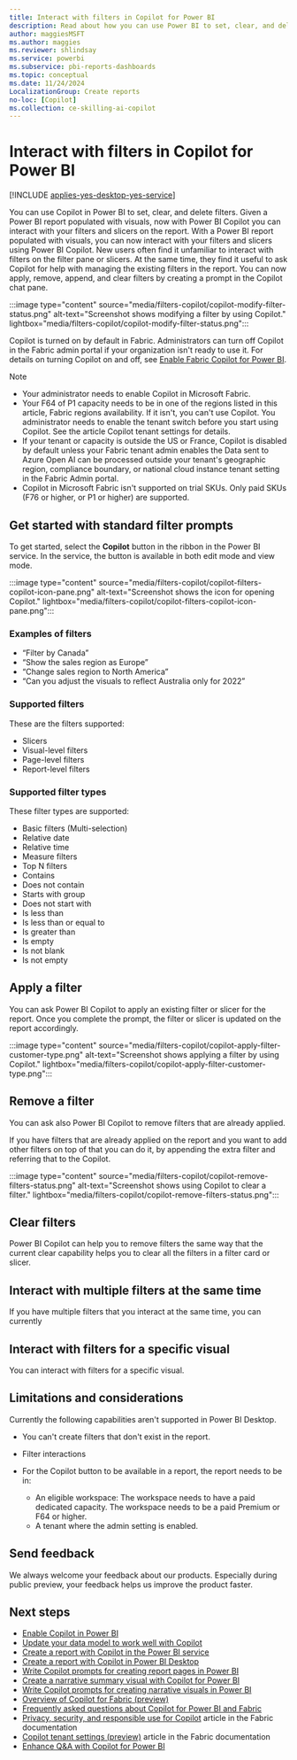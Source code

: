 ```yaml
---
title: Interact with filters in Copilot for Power BI 
description: Read about how you can use Power BI to set, clear, and delete filters.
author: maggiesMSFT
ms.author: maggies
ms.reviewer: shlindsay
ms.service: powerbi
ms.subservice: pbi-reports-dashboards
ms.topic: conceptual
ms.date: 11/24/2024
LocalizationGroup: Create reports
no-loc: [Copilot]
ms.collection: ce-skilling-ai-copilot
---
```

# Interact with filters in Copilot for Power BI 

[!INCLUDE [applies-yes-desktop-yes-service](../includes/applies-yes-desktop-yes-service.md)]

You can use Copilot in Power BI to set, clear, and delete filters. Given a Power BI report populated with visuals, now with Power BI Copilot you can interact with your filters and slicers on the report. With a Power BI report populated with visuals, you can now interact with your filters and slicers using Power BI Copilot. New users often find it unfamiliar to interact with filters on the filter pane or slicers. At the same time, they find it useful to ask Copilot for help with managing the existing filters in the report. You can now apply, remove, append, and clear filters by creating a prompt in the Copilot chat pane. 

:::image type="content" source="media/filters-copilot/copilot-modify-filter-status.png" alt-text="Screenshot shows modifying a filter by using Copilot." lightbox="media/filters-copilot/copilot-modify-filter-status.png":::

Copilot is turned on by default in Fabric. Administrators can turn off Copilot in the Fabric admin portal if your organization isn't ready to use it. For details on turning Copilot on and off, see [Enable Fabric Copilot for Power BI](/fabric/get-started/copilot-enable-fabric).

> [!NOTE]
>
> - Your administrator needs to enable Copilot in Microsoft Fabric.
> - Your F64 of P1 capacity needs to be in one of the regions listed in this article, Fabric regions availability. If it isn't, you can't use Copilot.
You administrator needs to enable the tenant switch before you start using Copilot. See the article Copilot tenant settings for details.
> - If your tenant or capacity is outside the US or France, Copilot is disabled by default unless your Fabric tenant admin enables the Data sent to Azure Open AI can be processed outside your tenant's geographic region, compliance boundary, or national cloud instance tenant setting in the Fabric Admin portal.
> - Copilot in Microsoft Fabric isn't supported on trial SKUs. Only paid SKUs (F76 or higher, or P1 or higher) are supported.

## Get started with standard filter prompts

To get started, select the **Copilot** button in the ribbon in the Power BI service. In the service, the button is available in both edit mode and view mode.

:::image type="content" source="media/filters-copilot/copilot-filters-copilot-icon-pane.png" alt-text="Screenshot shows the icon for opening Copilot." lightbox="media/filters-copilot/copilot-filters-copilot-icon-pane.png":::

### Examples of filters

- “Filter by Canada” 
- “Show the sales region as Europe” 
- “Change sales region to North America” 
- “Can you adjust the visuals to reflect Australia only for 2022” 

### Supported filters

These are the filters supported: 

- Slicers 
- Visual-level filters 
- Page-level filters 
- Report-level filters 

### Supported filter types

These filter types are supported:

- Basic filters (Multi-selection) 
- Relative date 
- Relative time 
- Measure filters 
- Top N filters 
- Contains 
- Does not contain  
- Starts with group 
- Does not start with 
- Is less than 
- Is less than or equal to 
- Is greater than  
- Is empty 
- Is not blank 
- Is not empty 

## Apply a filter 

You can ask Power BI Copilot to apply an existing filter or slicer for the report. Once you complete the prompt, the filter or slicer is updated on the report accordingly.

:::image type="content" source="media/filters-copilot/copilot-apply-filter-customer-type.png" alt-text="Screenshot shows applying a filter by using Copilot." lightbox="media/filters-copilot/copilot-apply-filter-customer-type.png":::

## Remove a filter  

You can ask also Power BI Copilot to remove filters that are already applied.

If you have filters that are already applied on the report and you want to add other filters on top of that you can do it, by appending the extra filter and referring that to the Copilot.

:::image type="content" source="media/filters-copilot/copilot-remove-filters-status.png" alt-text="Screenshot shows using Copilot to clear a filter." lightbox="media/filters-copilot/copilot-remove-filters-status.png":::

## Clear filters 

Power BI Copilot can help you to remove filters the same way that the current clear capability helps you to clear all the filters in a filter card or slicer.  

## Interact with multiple filters at the same time 

If you have multiple filters that you interact at the same time, you can currently  

## Interact with filters for a specific visual 

You can interact with filters for a specific visual.

## Limitations and considerations 

Currently the following capabilities aren't supported in Power BI Desktop.

- You can't create filters that don't exist in the report.
- Filter interactions
- For the Copilot button to be available in a report, the report needs to be in: 

  - An eligible workspace: The workspace needs to have a paid dedicated capacity. The workspace needs to be a paid Premium or F64 or higher. 
  - A tenant where the admin setting is enabled. 

## Send feedback  

We always welcome your feedback about our products. Especially during public preview, your feedback helps us improve the product faster.
 
## Next steps

- [Enable Copilot in Power BI](/fabric/get-started/copilot-enable-fabric)
- [Update your data model to work well with Copilot](copilot-evaluate-data.md)
- [Create a report with Copilot in the Power BI service](copilot-create-report-service.md)
- [Create a report with Copilot in Power BI Desktop](copilot-create-desktop-report.md)
- [Write Copilot prompts for creating report pages in Power BI](copilot-prompts-report-pages.md)
- [Create a narrative summary visual with Copilot for Power BI](copilot-create-narrative.md)
- [Write Copilot prompts for creating narrative visuals in Power BI](copilot-prompts-narratives.md)
- [Overview of Copilot for Fabric (preview)](/fabric/get-started/copilot-fabric-overview)
- [Frequently asked questions about Copilot for Power BI and Fabric](/fabric/get-started/copilot-faq-fabric)
- [Privacy, security, and responsible use for Copilot](/fabric/get-started/copilot-privacy-security) article in the Fabric documentation 
- [Copilot tenant settings (preview)](/fabric/admin/service-admin-portal-copilot) article in the Fabric documentation 
- [Enhance Q&A with Copilot for Power BI](../natural-language/q-and-a-copilot-enhancements.md)
